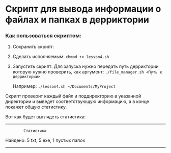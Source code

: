 # Скрипт для вывода информации о файлах и папках в дерриктории

### Как пользоваться скриптом:

1. Сохранить скрипт: 
2. Сделать исполняемым: 
    `chmod +x lesson4.sh`


3. Запустить скрипт: 
    Для запуска нужно передать путь дерриктории которую нужно проверить, как аргумент: `./file_manager.sh <Путь к дерриктории>`

    Например: `./lesson4.sh ~/Documents/MyProject`


Скрипт проверит каждый файл и поддиректорию в указанной директории и выведет соответствующую информацию, а в конце покажет общую статистику. 

Вот как будет выглядеть статистика: 

---

            Статистика
Найдено: 5 txt, 5 exe, 1 пустых папок

---
